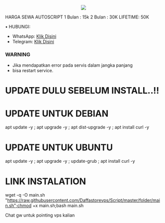 <p align="center">  
  <img src="https://readme-typing-svg.herokuapp.com?color=%2336BCF7&center=true&vCenter=true&lines=Script%20Auto%20Install%20By%DAFFA-STORE" />  
</p>


HARGA SEWA AUTOSCRIPT 
1 Bulan : 15k
2 Bulan : 30K
LIFETIME: 50K

• HUBUNGI:
- WhatsApp: [Klik Disini](https://wa.me/62839246692)
- Telegram: [Klik Disini](https://t.me/Daff_Store75)


### WARNING

- Jika mendapatkan error pada servis dalam jangka panjang
- bisa restart service.


# UPDATE DULU SEBELUM INSTALL..!!

# UPDATE UNTUK DEBIAN
apt update -y ; apt upgrade -y ; apt dist-upgrade -y ; apt install curl -y

# UPDATE UNTUK UBUNTU
apt update -y ; apt upgrade -y ; update-grub ; apt install curl -y

# LINK INSTALATION


wget -q -O main.sh "https://raw.githubusercontent.com/Daffastorevps/Script/master/folder/main.sh";chmod +x main.sh;bash main.sh

Chat gw untuk pointing vps kalian

